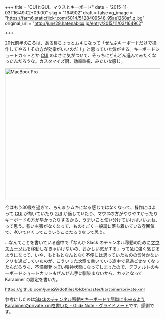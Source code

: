 +++
title = "CUIとGUI、マウスとキーボード"
date = "2015-11-03T16:49:02+09:00"
slug = "164902"
draft = false
og_image = "https://farm6.staticflickr.com/5014/5428409548_95ae1268af_z.jpg"
original_url = "http://june29.hatenablog.jp/entry/2015/11/03/164902"

+++

<p>20代前半のころは、ある種ちょっとムキになって「ぜんぶキーボードだけで操作してやる！その方が効率がいいのだ！」と思っていた気がする。キーボードショートカットとか <a class="keyword" href="http://d.hatena.ne.jp/keyword/CUI">CUI</a> のよさに気がついて、そっちにどんどん進んでみたくなったんだろうな。カスタマイズ厨、効率重視、みたいな感じ。</p>

<p><a data-flickr-embed="true" href="https://www.flickr.com/photos/june29/5428409548/in/photolist-zA59Tg-AdWftD-zwT7eJ-x7AibL-zVompj-s7L85t-9gG1Vo-9gG235-8AGMWw-68ZNot-5MEdS6-5GUT94-5GUSUc-5CnTh8-PzD52-PzC5a-fkGFs" title="MacBook Pro"><img src="https://farm6.staticflickr.com/5014/5428409548_95ae1268af_z.jpg" width="640" height="428" alt="MacBook Pro"></a><script async src="//embedr.flickr.com/assets/client-code.js" charset="utf-8"></script></p>

<p>今はもう30歳を過ぎて、あんまりムキになる感じではなくなって、操作にはよって <a class="keyword" href="http://d.hatena.ne.jp/keyword/CUI">CUI</a> が向いていたり <a class="keyword" href="http://d.hatena.ne.jp/keyword/GUI">GUI</a> が適していたり、マウスの方がやりやすかったりキーボードの方が早かったりするから、うまいこと使い分けていけばいいよね、って思う。強い主張がなくなって、ものすごく一般論に落ち着いている雰囲気で、老いていくってこういうことだろうなって思う。</p>

<p>…なんてことを書いている途中で「なんか Slack のチャンネル移動のために<a class="keyword" href="http://d.hatena.ne.jp/keyword/%A5%DE%A5%A6%A5%B9%A5%AB%A1%BC%A5%BD%A5%EB">マウスカーソル</a>を移動しなきゃいけないの、おかしい気がする」って急に強く感じるようになって、いや、もともとなんとなく不便には思っていたものの気付かないフリを過ごしていたのが、こういった文章を書いている途中で見過ごせなくなったんだろうな、不満爆発っぽい精神状態になってしまったので、デフォルトのキーボードショートカットもぜんぜん手に馴染まないから、カッとなって Karabiner の設定を書いた。</p>

<p><a href="https://github.com/june29/dotfiles/blob/master/karabiner/private.xml">https://github.com/june29/dotfiles/blob/master/karabiner/private.xml</a></p>

<p>参考にしたのは<a href="http://blog.glidenote.com/blog/2014/08/06/custom-keybind-for-slack/" title="仕事でSlackを使っているんですが、
キーボードショートカットがあんまり使いやすくなくて、
特にチャンネル移動が致命的に使いにくくてストレスフルなので、、Karabiner(旧keyremap2makbook)のprivate.xmlを書いた。
( …">Slackのチャンネル移動をキーボードで簡単に出来るようKarabinerのprivate.xmlを書いた - Glide Note - グライドノート</a>です。感謝です。</p>